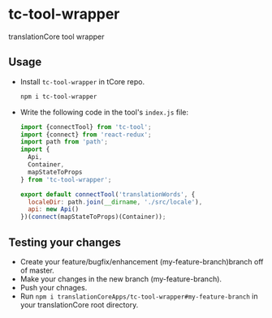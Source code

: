 # tc-tool-wrapper

translationCore tool wrapper

## Usage

- Install `tc-tool-wrapper` in tCore repo.

    ```bash
    npm i tc-tool-wrapper
    ```

- Write the following code in the tool's `index.js` file:

    ```js
    import {connectTool} from 'tc-tool';
    import {connect} from 'react-redux';
    import path from 'path';
    import {
      Api,
      Container,
      mapStateToProps
    } from 'tc-tool-wrapper';

    export default connectTool('translationWords', {
      localeDir: path.join(__dirname, './src/locale'),
      api: new Api()
    })(connect(mapStateToProps)(Container));
    ```

## Testing your changes

- Create your feature/bugfix/enhancement (my-feature-branch)branch off of master.
- Make your changes in the new branch (my-feature-branch).
- Push your chnages.
- Run `npm i translationCoreApps/tc-tool-wrapper#my-feature-branch` in your translationCore root directory.
